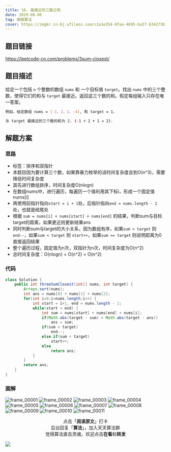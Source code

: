 ```yaml
---
title: 16. 最接近的三数之和
date: 2019-06-06
tag: 画解算法
cover: https://imgkr.cn-bj.ufileos.com/c1a1e354-8faa-4695-ba37-b34273b7cd4a.png
---
```


## 题目链接

https://leetcode-cn.com/problems/3sum-closest/

## 题目描述

给定一个包括 `n` 个整数的数组 `nums` 和 一个目标值 `target`。找出 `nums` 中的三个整数，使得它们的和与 `target` 最接近。返回这三个数的和。假定每组输入只存在唯一答案。

```bash
例如，给定数组 nums = [-1，2，1，-4], 和 target = 1.

与 target 最接近的三个数的和为 2. (-1 + 2 + 1 = 2).
```

## 解题方案

### 思路

- 标签：排序和双指针
- 本题目因为要计算三个数，如果靠暴力枚举的话时间复杂度会到O(n^3)，需要降低时间复杂度
- 首先进行数组排序，时间复杂度O(nlogn)
- 在数组nums中，进行遍历，每遍历一个值利用其下标i，形成一个固定值nums[i]
- 再使用前指针指向`start = i + 1`处，后指针指向`end = nums.length - 1`处，也就是结尾处
- 根据 `sum = nums[i] + nums[start] + nums[end]` 的结果，判断sum与目标target的距离，如果更近则更新结果ans
- 同时判断sum与target的大小关系，因为数组有序，如果`sum > target` 则 `end--`，如果`sum < target` 则 `start++`，如果`sum == target` 则说明距离为0直接返回结果
- 整个遍历过程，固定值为n次，双指针为n次，时间复杂度为O(n^2)
- 总时间复杂度：O(nlogn) + O(n^2) = O(n^2)


### 代码

```java
class Solution {
    public int threeSumClosest(int[] nums, int target) {
        Arrays.sort(nums);
        int ans = nums[0] + nums[1] + nums[2];
        for(int i=0;i<nums.length;i++) {
            int start = i+1, end = nums.length - 1;
            while(start < end) {
                int sum = nums[start] + nums[end] + nums[i];
                if(Math.abs(target - sum) < Math.abs(target - ans))
                    ans = sum;
                if(sum > target)
                    end--;
                else if(sum < target)
                    start++;
                else
                    return ans;
            }
        }
        return ans;
    }
}
```

### 画解

![frame_00001](https://imgkr.cn-bj.ufileos.com/92ff99b7-5b85-4100-8f80-1dca74870700.png)
![frame_00002](https://imgkr.cn-bj.ufileos.com/230f28b0-9d06-45c4-a983-eb10e2b99754.png)
![frame_00003](https://imgkr.cn-bj.ufileos.com/2e8d7fd9-f074-41ec-9481-80c83e83b662.png)
![frame_00004](https://imgkr.cn-bj.ufileos.com/8827e612-a2ef-4faa-ad57-83f7d397053c.png)
![frame_00005](https://imgkr.cn-bj.ufileos.com/dbb5c012-7cc8-40e9-adb6-0863390bb1bf.png)
![frame_00006](https://imgkr.cn-bj.ufileos.com/978f70ca-f9ca-49fd-841f-06079688f81a.png)
![frame_00007](https://imgkr.cn-bj.ufileos.com/513251a3-be71-4606-924b-11e62f5cf032.png)
![frame_00008](https://imgkr.cn-bj.ufileos.com/8123c229-8f69-4e03-934f-2f8e5191e973.png)
![frame_00009](https://imgkr.cn-bj.ufileos.com/85b8ae54-c223-493c-b3ed-e983cf12720c.png)
![frame_00010](https://imgkr.cn-bj.ufileos.com/02f3b917-a4bf-40da-b050-0e68b6ea328e.png)
![frame_00011](https://imgkr.cn-bj.ufileos.com/c1a1e354-8faa-4695-ba37-b34273b7cd4a.png)

<span style="display:block;text-align:center;">点击「<strong>阅读原文</strong>」打卡</span>
<span style="display:block;text-align:center;">后台回复「<strong>算法</strong>」，加入天天算法群</span>
<span style="display:block;text-align:center;">觉得算法直击灵魂，欢迎点击<strong>在看</strong>和<strong>转发</strong></span>

![](https://imgkr.cn-bj.ufileos.com/f3e6917b-991c-4ef5-a29a-bb5d9af1273a.gif)